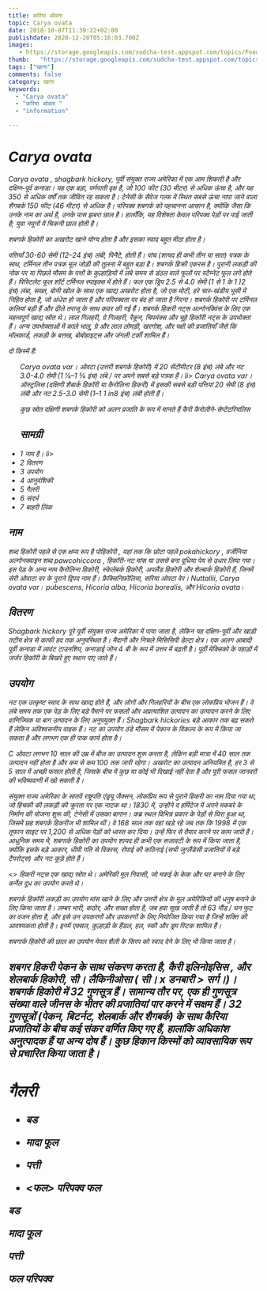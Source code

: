 ```yaml
---
title: करिया ओवता 
topic: Carya ovata
date: 2018-10-07T11:39:22+02:00
publishdate: 2020-12-20T05:16:03.700Z
images: 
   - https://storage.googleapis.com/sudcha-test.appspot.com/topics/Food/carya_ovata/1.jpeg
thumb:   "https://storage.googleapis.com/sudcha-test.appspot.com/topics/Food/carya_ovata/thumb.jpeg"
tags: ["खाना"]
comments: false
category: खाना
keywords: 
  - "Carya ovata"
  - "करिया ओवता "
  - "information"

---
```

<h1> <i> Carya ovata </​​i> </h1> <p> </p> <p> <i> Carya ovata </​​i>, shagbark hickory, पूर्वी संयुक्त राज्य अमेरिका में एक आम शिकारी है और दक्षिण-पूर्व कनाडा। यह एक बड़ा, पर्णपाती वृक्ष है, जो 100 फीट (30 मीटर) से अधिक ऊंचा है, और यह 350 से अधिक वर्षों तक जीवित रह सकता है। टेनेसी के सैवेज गल्फ में स्थित सबसे ऊंचा नापा जाने वाला शैगबर्क 150 फीट (46 मीटर) से अधिक है। परिपक्व शबगर्क को पहचानना आसान है, क्योंकि जैसा कि उनके नाम का अर्थ है, उनके पास झबरा छाल है। हालाँकि, यह विशेषता केवल परिपक्व पेड़ों पर पाई जाती है; युवा नमूनों में चिकनी छाल होती है। </p> <p> शबगर्क हिकोरी का अखरोट खाने योग्य होता है और इसका स्वाद बहुत मीठा होता है। </p> <p> पत्तियाँ 30-60 सेमी (12–24 इंच) लंबी, पिनैटे, होती हैं। पांच (शायद ही कभी तीन या सात) पत्रक के साथ, टर्मिनल तीन पत्रक मूल जोड़ी की तुलना में बहुत बड़ा है। शबगर्क हिक्री एकरस है। पुरानी लकड़ी की नोक पर या पिछले मौसम के पत्तों के कुल्हाड़ियों में लंबे समय से डंठल वाले फूलों पर स्टैम्नेट फूल लगे होते हैं। पिस्टिलेट फूल शॉर्ट टर्मिनल स्पाइक्स में होते हैं। फल एक ड्रिप 2.5 से 4.0 सेमी (1 से 1 के 1 )2 इंच) लंबा, सख्त, बोनी खोल के साथ एक खाद्य अखरोट होता है, जो एक मोटी, हरे चार-खंडीय भूसी में निहित होता है, जो अंधेरा हो जाता है और परिपक्वता पर बंद हो जाता है गिरना। शबगर्क हिकोरी पर टर्मिनल कलियां बड़ी हैं और ढीले तराजू के साथ कवर की गई हैं। शबगर्क हिकरी नट्स अल्गोनक्विंस के लिए एक महत्वपूर्ण खाद्य स्रोत थे। लाल गिलहरी, ग्रे गिलहरी, रैकून, चिपमंक्स और चूहे हिकॉरी नट्स के उपभोक्ता हैं। अन्य उपभोक्ताओं में काले भालू, ग्रे और लाल लोमड़ी, खरगोश, और पक्षी की प्रजातियाँ जैसे कि मॉलकार्ड, लकड़ी के बत्तख, बोबोहाइट्स और जंगली टर्की शामिल हैं। </p> <p> दो किस्में हैं: </p> <ul> <li। > <i> Carya ovata </​​i> var। <i> ओवटा </i> (उत्तरी शबगर्क हिकोरी) में 20 सेंटीमीटर (8 इंच) लंबे और नट 3.0-4.0 सेमी (1 1⁄8–1 5⁄8 इंच) लंबे / </li> पर अपने सबसे बड़े पत्रक हैं। li> <i> Carya ovata </​​i> var। <i> ऑस्ट्रलिस </i> (दक्षिणी शैबार्क हिकॉरी या कैरोलिना हिकरी) में इसकी सबसे बड़ी पत्तियां 20 सेमी (8 इंच) लंबी और नट 2.5-3.0 सेमी (1–1 1 in8 इंच) लंबी होती हैं। </li> </उल> <p> कुछ स्रोत दक्षिणी शबगर्क हिकोरी को अलग प्रजाति के रूप में मानते हैं <i> कैरी कैरोलीने-सेप्टेंटरियलिस </i> </p> <h2> सामग्री </h2 <ul> <li> 1 नाम </b> है। li> <li> 2 वितरण </li> <li> 3 उपयोग </li> <li> 4 आनुवंशिकी </li> <li> 5 गैलरी </li> <li> 6 संदर्भ </li> <li> 7 बाहरी लिंक </li> </ul> <h2> नाम </h2> <p> शब्द <i> हिकोरी </i> पहले से एक क्षम्य रूप है <i> पोहिकोरी </i>, यहां तक ​​कि छोटा पहले <i> pokahickory </i>, वर्जीनिया अल्गोनक्वाइन शब्द <i> pawcohiccora </i>, हिकॉरी-नट मांस या उससे बना दूधिया पेय से उधार लिया गया। इस पेड़ के अन्य नाम कैरोलिना हिकोरी, स्केलेबर्क हिकोरी, अपलैंड हिकोरी और शेल्बार्क हिकोरी हैं, जिनमें सेरी ओवाटा वर के पुराने द्विपद नाम हैं। फ्रैक्सिनिफ़ोलिया, सरिया ओवटा वेर। Nuttallii, Carya ovata var। pubescens, Hicoria alba, Hicoria borealis, और Hicoria ovata। </p> <h2> वितरण </h2> <p> Shagbark hickory पूरे पूर्वी संयुक्त राज्य अमेरिका में पाया जाता है, लेकिन यह दक्षिण-पूर्वी और खाड़ी तटीय क्षेत्र से काफी हद तक अनुपस्थित है। मैदानी और निचले मिसिसिपी डेल्टा क्षेत्र। एक अलग आबादी पूर्वी कनाडा में लावंट टाउनशिप, कनाडाई जोन 4 बी के रूप में उत्तर में बढ़ती है। पूर्वी मेक्सिको के पहाड़ों में जर्जर हिकॉरी के बिखरे हुए स्थान पाए जाते हैं। </p> <h2> उपयोग </h2> <p> नट एक उत्कृष्ट स्वाद के साथ खाद्य होते हैं, और लोगों और गिलहरियों के बीच एक लोकप्रिय भोजन हैं। वे लंबे समय तक एक पेड़ के लिए बड़े पैमाने पर फसलों और अप्रत्याशित उत्पादन का उत्पादन करने के लिए वाणिज्यिक या बाग उत्पादन के लिए अनुपयुक्त हैं। Shagbark hickories बड़े आकार तक बढ़ सकते हैं लेकिन अविश्वसनीय वाहक हैं। नट का उपयोग ठंडे मौसम में पेकान के विकल्प के रूप में किया जा सकता है और लगभग एक ही पाक कार्य होता है। </p> <p> <i> C ओवटा </i> लगभग 10 साल की उम्र में बीज का उत्पादन शुरू करता है, लेकिन बड़ी मात्रा में 40 साल तक उत्पादन नहीं होता है और कम से कम 100 तक जारी रहेगा। अखरोट का उत्पादन अनियमित है, हर 3 से 5 साल में अच्छी फसल होती है, जिसके बीच में कुछ या कोई भी दिखाई नहीं देता है और पूरी फसल जानवरों की भविष्यवाणी में खो सकती है। </p> <p> संयुक्त राज्य अमेरिका के सातवें राष्ट्रपति एंड्रयू जैक्सन, लोकप्रिय रूप से पुराने हिकरी का नाम दिया गया था, जो हिचकी की लकड़ी की क्रूरता पर एक नाटक था। 1830 में, उन्होंने द हर्मिटेज में अपने मकबरे के निर्माण की योजना शुरू की, टेनेसी में उसका बागान। कब्र स्थल विभिन्न प्रकार के पेड़ों से घिरा हुआ था, जिसमें छह शबगर्क हिकरीज भी शामिल थीं। वे 168 साल तक वहां खड़े रहे जब तक कि 1998 में एक तूफान साइट पर 1,200 से अधिक पेड़ों को ध्वस्त कर दिया। उन्हें फिर से तैयार करने पर काम जारी है। आधुनिक समय में, शबगार्क हिकोरी का उपयोग शायद ही कभी एक सजावटी के रूप में किया जाता है, क्योंकि इसके बड़े आकार, धीमी गति से विकास, रोपाई की कठिनाई (सभी जुग्लैंडेसी प्रजातियों में बड़े टैपरोट्स) और नट कूड़े होते हैं। </p> <> हिकरी नट्स एक खाद्य स्रोत थे। अमेरिकी मूल निवासी, जो मकई के केक और घर बनाने के लिए कर्नेल दूध का उपयोग करते थे। </p> <p> शबगर्क हिकॉरी लकड़ी का उपयोग मांस खाने के लिए और उत्तरी क्षेत्र के मूल अमेरिकियों की धनुष बनाने के लिए किया जाता है। लम्बर भारी, कठोर, और सख्त होता है, जब हवा सूख जाती है तो 63 पौंड / घन फुट का वजन होता है, और इसे उन उपकरणों और उपकरणों के लिए नियोजित किया गया है जिन्हें शक्ति की आवश्यकता होती है। इनमें एक्सल, कुल्हाड़ी के हैंडल, हल, स्की और ड्रम स्टिक शामिल हैं। </p> <p> शबगार्क हिकोरी की छाल का उपयोग मेपल शैली के सिरप को स्वाद देने के लिए भी किया जाता है। </p> <h2 - जेनेटिक्स </h2 > <p> शबगर हिकरी पेकन के साथ संकरण करता है, <i> कैरी इलिनोइसिस ​​</i>, और शेलबार्क हिकोरी, <i> सी। लैकिनीओसा </i> (<i> सी। </i> x <i> डनबारी </>> सर्ग।)। शबगर्क हिकोरी में 32 गुणसूत्र हैं। सामान्य तौर पर, एक ही गुणसूत्र संख्या वाले जीनस के भीतर की प्रजातियां पार करने में सक्षम हैं। 32 गुणसूत्रों (पेकन, बिटर्नट, शेलबार्क और शैगबर्क) के साथ <i> कैरिया </i> प्रजातियों के बीच कई संकर वर्णित किए गए हैं, हालांकि अधिकांश अनुत्पादक हैं या अन्य दोष हैं। कुछ हिकान किस्मों को व्यावसायिक रूप से प्रचारित किया जाता है। </p> <h2> गैलरी </h2> <ul> <li> <p> बड </p> </li> <li> <p> मादा फूल </p> </li> <li> <p> पत्ती </p> </li> <li> <फल> परिपक्व फल </p> </li> </ul> <p> बड </p> <p> मादा फूल </p> <p> पत्ती </p> <p> फल परिपक्व </p> 